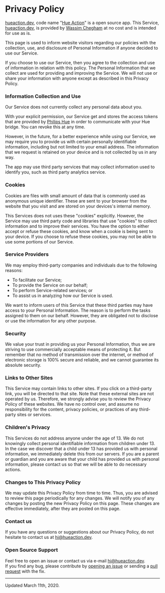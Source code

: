 # Privacy Policy

[hueaction.dev](https://hueaction.dev), code name "[Hue Action](https://github.com/manekinekko/hue-action-app)" is a open source app. This Service, [hueaction.dev](https://hueaction.dev), is provided by [Wassim Chegham](https://twitter.com/manekinekko) at no cost and is intended for use as is.

This page is used to inform website visitors regarding our policies with the collection, use, and disclosure of Personal Information if anyone decided to use our Service.

If you choose to use our Service, then you agree to the collection and use of information in relation with this policy. The Personal Information that we collect are used for providing and improving the Service. We will not use or share your information with anyone except as described in this Privacy Policy.

### Information Collection and Use

Our Service does not currently collect any personal data about you.

With your explicit permission, our Service get and stores the access tokens that are provided by [Philips Hue](https://account.meethue.com/) in order to communicate with your Hue bridge. You can revoke this at any time.

However, in the future, for a better experience while using our Service, we may require you to provide us with certain personally identifiable information, including but not limited to your email address. The information that we request is retained on your device and is not collected by us in any way.

The app may use third party services that may collect information used to identify you, such as third party analytics service.

### Cookies

Cookies are files with small amount of data that is commonly used as anonymous unique identifier. These are sent to your browser from the website that you visit and are stored on your devices's internal memory.

This Services does not uses these "cookies" explicitly. However, the Service may use third party code and libraries that use "cookies" to collect information and to improve their services. You have the option to either accept or refuse these cookies, and know when a cookie is being sent to your device. If you choose to refuse these cookies, you may not be able to use some portions of our Service.

### Service Providers

We may employ third-party companies and individuals due to the following reasons:

- To facilitate our Service;
- To provide the Service on our behalf;
- To perform Service-related services; or
- To assist us in analyzing how our Service is used.

We want to inform users of this Service that these third parties may have access to your Personal Information. The reason is to perform the tasks assigned to them on our behalf. However, they are obligated not to disclose or use the information for any other purpose.

### Security

We value your trust in providing us your Personal Information, thus we are striving to use commercially acceptable means of protecting it. But remember that no method of transmission over the internet, or method of electronic storage is 100% secure and reliable, and we cannot guarantee its absolute security.

### Links to Other Sites

This Service may contain links to other sites. If you click on a third-party link, you will be directed to that site. Note that these external sites are not operated by us. Therefore, we strongly advise you to review the Privacy Policy of these websites. We have no control over, and assume no responsibility for the content, privacy policies, or practices of any third-party sites or services.

### Children's Privacy

This Services do not address anyone under the age of 13. We do not knowingly collect personal identifiable information from children under 13. In the case we discover that a child under 13 has provided us with personal information, we immediately delete this from our servers. If you are a parent or guardian and you are aware that your child has provided us with personal information, please contact us so that we will be able to do necessary actions.

### Changes to This Privacy Policy

We may update this Privacy Policy from time to time. Thus, you are advised to review this page periodically for any changes. We will notify you of any changes by posting the new Privacy Policy on this page. These changes are effective immediately, after they are posted on this page.

### Contact us

If you have any questions or suggestions about our Privacy Policy, do not hesitate to contact us at [hi@hueaction.dev](mailto:hi@hueaction.dev).

### Open Source Support

Feel free to open an issue or contact us via e-mail [hi@hueaction.dev](mailto:hi@hueaction.dev).<br/>
If you find any bug, please contribute by [opening an issue](https://github.com/manekinekko/hue-action/issues/new/choose) or sending a [pull request](https://github.com/manekinekko/hue-action/pulls) with the fix.

---

Updated March 11th, 2020.
